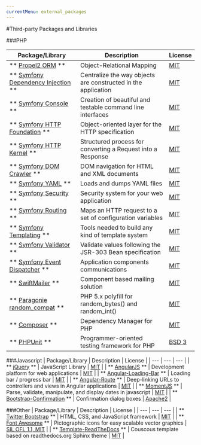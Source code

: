 ```yaml
---
currentMenu: external_packages
---
```


#Third-party Packages and Libraries

###PHP

| Package/Library                                                                              | Description                                                        | License                                                               |
| ---                                                                                          | ---                                                                | ---                                                                   |
| ** [Propel2 ORM](https://github.com/propelorm/Propel2) **                                    | Object-Relational Mapping                                          | [MIT](https://github.com/propelorm/Propel2/blob/master/LICENSE)       |
| ** [Symfony Dependency Injection](https://github.com/symfony/dependency-injection) **        | Centralize the way objects are constructed in the application      | [MIT](https://github.com/symfony/dependency-injection/blob/master/LICENSE) |
| ** [Symfony Console](https://github.com/symfony/console) **                                  | Creation of beautiful and testable command line interfaces         | [MIT](https://github.com/symfony/console/blob/master/LICENSE)         |
| ** [Symfony HTTP Foundation](https://github.com/symfony/http-foundation) **                  | Object-oriented layer for the HTTP specification                   | [MIT](https://github.com/symfony/http-foundation/blob/master/LICENSE) |
| ** [Symfony HTTP Kernel](https://github.com/symfony/http-kernel) **                          | Structured process for converting a Request into a Response        | [MIT](https://github.com/symfony/http-kernel/blob/master/LICENSE)     |
| ** [Symfony DOM Crawler](https://github.com/symfony/dom-crawler) **                          | DOM navigation for HTML and XML documents                          | [MIT](https://github.com/symfony/dom-crawler/blob/master/LICENSE)     |
| ** [Symfony YAML](https://github.com/symfony/yaml) **                                        | Loads and dumps YAML files                                         | [MIT](https://github.com/symfony/yaml/blob/master/LICENSE)            |
| ** [Symfony Security](https://github.com/symfony/security) **                                | Security system for your web application                           | [MIT](https://github.com/symfony/security/blob/master/LICENSE)        |
| ** [Symfony Routing](https://github.com/symfony/routing) **                                  | Maps an HTTP request to a set of configuration variables           | [MIT](https://github.com/symfony/routing/blob/master/LICENSE)         |
| ** [Symfony Templating](https://github.com/symfony/templating) **                            | Tools needed to build any kind of template system                  | [MIT](https://github.com/symfony/templating/blob/master/LICENSE)      |
| ** [Symfony Validator](https://github.com/symfony/validator) **                              | Validate values following the JSR-303 Bean specification           | [MIT](https://github.com/symfony/validator/blob/master/LICENSE)       |
| ** [Symfony Event Dispatcher](https://github.com/symfony/event-dispatcher) **                | Application components communications                              | [MIT](https://github.com/symfony/event-dispatcher/blob/master/LICENSE)|
| ** [SwiftMailer](https://github.com/swiftmailer/swiftmailer) **                              | Component based mailing solution                                   | [MIT](https://github.com/swiftmailer/swiftmailer/blob/5.x/LICENSE)    |
| ** [Paragonie random_compat](https://github.com/paragonie/random_compat) **                  | PHP 5.x polyfill for random_bytes() and random_int()               | [MIT](https://github.com/paragonie/random_compat/blob/master/LICENSE) |
| ** [Composer](https://github.com/composer/composer) **                                       | Dependency Manager for PHP                                         | [MIT](https://github.com/composer/composer/blob/master/LICENSE)       |
| ** [PHPUnit](https://github.com/sebastianbergmann/phpunit) **                                | Programmer-oriented testing framework for PHP                      | [BSD 3](https://github.com/sebastianbergmann/phpunit/blob/master/LICENSE) |

###Javascript
| Package/Library                                                                              | Description                                                        | License                                                               |
| ---                                                                                          | ---                                                                | ---                                                                   |
| ** [jQuery](https://github.com/twbs/bootstrap) **                                            | JavaScript Library                                                 | [MIT](https://github.com/jquery/jquery/blob/master/LICENSE.txt)       |
| ** [AngularJS](https://github.com/angular/angular) **                                        | Development platform for web applications                          | [MIT](https://github.com/angular/angular/blob/master/LICENSE)         |
| ** [Angular-Loading-Bar](https://github.com/chieffancypants/angular-loading-bar) **          | Loading bar / progress bar                                         | [MIT](https://github.com/chieffancypants/angular-loading-bar/blob/master/LICENSE) |
| ** [Angular-Route](https://github.com/angular/bower-angular-route) **                        | Deep-linking URLs to controllers and views in Angular applications | [MIT](https://github.com/angular/bower-angular-route#license)         |
| ** [MomentJS](https://github.com/moment/moment/) **                                          | Parse, validate, manipulate, and display dates in javascript       | [MIT](https://github.com/moment/moment/blob/develop/LICENSE)          |
| ** [Bootstrap-Confirmation](http://mistic100.github.io/Bootstrap-Confirmation/) **           | Confirmation dialog boxes                                          | [Apache2](http://mistic100.github.io/Bootstrap-Confirmation)          |

###Other
| Package/Library                                                                              | Description                                                        | License                                                               |
| ---                                                                                          | ---                                                                | ---                                                                   |
| ** [Twitter Bootstrap](https://github.com/twbs/bootstrap) **                                 | HTML, CSS, and JavaScript framework                                | [MIT](https://github.com/twbs/bootstrap/blob/master/LICENSE)          |
| ** [Font Awesome](https://github.com/FortAwesome/Font-Awesome) **                            | Pictographic icons for easy scalable vector graphics               | [SIL OFL 1.1, MIT](http://fontawesome.io/license/)                    |
| ** [Template-ReadTheDocs](https://github.com/CouscousPHP/Template-ReadTheDocs) **            | Couscous template based on readthedocs.org Sphinx theme            | [MIT](https://github.com/CouscousPHP/Template-ReadTheDocs/blob/master/LICENSE) |
